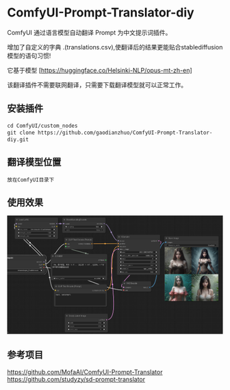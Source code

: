 # ComfyUI-Prompt-Translator-diy
ComfyUI 通过语言模型自动翻译 Prompt 为中文提示词插件。

增加了自定义的字典 .(translations.csv),使翻译后的结果更能贴合stablediffusion模型的语句习惯!

它基于模型 [https://huggingface.co/Helsinki-NLP/opus-mt-zh-en]


 该翻译插件不需要联网翻译，只需要下载翻译模型就可以正常工作。  

## 安装插件
```
cd ComfyUI/custom_nodes
git clone https://github.com/gaodianzhuo/ComfyUI-Prompt-Translator-diy.git
```

## 翻译模型位置
```
放在ComfyUI目录下
```

## 使用效果
![使用效果](ui.png)

## 参考项目
https://github.com/MofaAI/ComfyUI-Prompt-Translator
https://github.com/studyzy/sd-prompt-translator